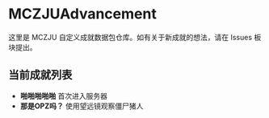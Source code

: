 # MCZJUAdvancement

这里是 MCZJU 自定义成就数据包仓库。如有关于新成就的想法，请在 Issues 板块提出。



## 当前成就列表

- **啪啪啪啪啪**
  首次进入服务器
- **那是OPZ吗？**
  使用望远镜观察僵尸猪人
